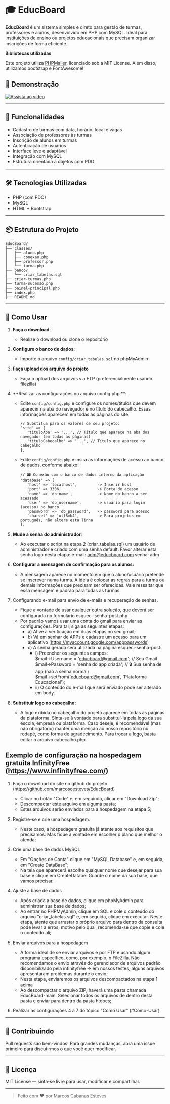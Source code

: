 # 🎓 EducBoard

**EducBoard** é um sistema simples e direto para gestão de turmas, professores e alunos, desenvolvido em PHP com MySQL. Ideal para instituições de ensino ou projetos educacionais que precisam organizar inscrições de forma eficiente.

**Bibliotecas utilizadas**

Este projeto utiliza [PHPMailer](https://github.com/PHPMailer/PHPMailer), licenciado sob a MIT License.
Além disso, utilizamos bootstrap e FontAwesome!

## 🎥 Demonstração

[![Assista ao vídeo](https://img.youtube.com/vi/IYGEGUccX9E/0.jpg)](https://youtu.be/IYGEGUccX9E)


---

## 🚀 Funcionalidades

- Cadastro de turmas com data, horário, local e vagas
- Associação de professores às turmas
- Inscrição de alunos em turmas
- Autenticação de usuários
- Interface leve e adaptável
- Integração com MySQL
- Estrutura orientada a objetos com PDO

---

## 🛠️ Tecnologias Utilizadas

- PHP (com PDO)
- MySQL
- HTML + Bootstrap

---

## 📦 Estrutura do Projeto

```
EducBoard/
├── classes/
│   ├── aluno.php
│   ├── conexao.php
│   ├── professor.php
│   └── turma.php
├── banco/
│   └── criar_tabelas.sql
├── criar-turmas.php
├── turma-sucesso.php
├── painel-principal.php
├── index.php
├── README.md
```

---

## 🧪 Como Usar

1. **Faça o download**:
   - Realize o download ou clone o repositório

2. **Configure o banco de dados**:
   - Importe o arquivo `config/criar_tabelas.sql` no phpMyAdmin

3. **Faça upload dos arquivo do projeto**
   - Faça o upload dos arquivos via FTP (preferencialmente usando filezilla)

4. **Realizar as configurações no arquivo config.php **:

   - Edite `config/config.php` e configure os nomes/títulos que devem aparecer na aba do navegador e no título do cabecalho. Essas informações aparecem em todas as páginas do site.
    
         // Substitua para os valores de seu projeto: 
         'site' => [ 
            'tituloAba' => '...', // Título que apareçe na aba dos navegador (em todas as páginas)
            'tituloCabecalho' => '...', // Título que aparece no cabeçalho
         ],

   - Edite `config/config.php` e insira as informações de acesso ao banco de dados, conforme abaixo:

         // 🗃️ Conexão com o banco de dados interno da aplicação  
         'database' => [  
            'host' => 'localhost',         -> Inserir host 
            'port' => 3306,                -> Porta de acesso
            'name' => 'db_name',           -> Nome do banco a ser acessado 
            'user' => 'db_username',       -> usuário para login (acesso) no banco 
            'password' => 'db_password',   -> password para acesso 
            'charset' => 'utf8mb4',        -> Para projetos em português, não altere esta linha 
         ], 


5. **Mude a senha do administrador**:
   - Ao executar o script na etapa 2 (criar_tabelas.sql) um usuário de administrador
     é criado com uma senha default. Favor alterar esta senha logo nesta etapa:
     e-mail: adm@educboard.com
     senha: adm

6. **Configurar a mensagem de confirmação para os alunos:**
   - A mensagem aparece no momento em que o aluno/usuário pretende se inscrever numa turma. A ideia é colocar as regras para a turma ou demais informações que precisam ser oferecidas. Vale ressaltar que essa mensagem é padrão para todas as turmas.

7. Configurando e-mail para envio de e-mails e recuperação de senhas.
   - Fique a vontade de usar qualquer outra solução, que deverá ser configurada no formulário esqueci-senha-post.php
   - Por padrão vamos usar uma conta do gmail para enviar as configurações. Para tal, siga as seguintes etapas:
      - a) Ative a verificação em duas etapas no seu gmail;
      - b) Vá em senhar de APPs e cadastre um acesso para um aplicativo (https://myaccount.google.com/apppasswords)
      - c) A senha gerada será utilizada na página esqueci-senha-post:
         - i) Preencher os seguintes campos: <br>
               $mail->Username   = 'educboard@gmail.com';  // Seu Gmail <br>
               $mail->Password   = 'senha do app criada';  // 🔒 Sua senha de app (não a senha normal) <br>
               $mail->setFrom('educboard@gmail.com', 'Plataforma Educacional'); <br>
         - ii) O conteúdo do e-mail que será enviado pode ser alterado em body.

8. **Substituir logo no cabeçalho:**
   - A logo exibida no cabeçalho do projeto aparece em todas as páginas da plataforma. Sinta-se à vontade para substituí-la pela logo da sua escola, empresa ou plataforma.
   Caso deseje, é recomendável (mas não obrigatório) manter uma menção ao nosso repositório no rodapé, como forma de agradecimento.
   Para trocar a logo, basta editar o arquivo cabecalho.php.

## Exemplo de configuração na hospedagem gratuita InfinityFree (https://www.infinityfree.com/)

1. Faça o download do site no github do projeto (https://github.com/marcoscesteves/EducBoard)
   - Clicar no botão "Code" e, em seguinda, clicar em "Download Zip";
   - Descompactar este arquivo em alguma pasta;
   - Estes arquivos serão enviados para a hospedagem na etapa 5;


2. Registre-se e crie uma hospedagem.
   - Neste caso, a hospedagem gratuita já atente aos requisitos que precisamos. Mas fique à vontade em escolher o plano que melhor o atenda;

3. Crie uma base de dados MySQL
   - Em "Opções de Conta" clique em "MySQL Database" e, em seguida, em "Create DataBase";
   - Na tela que aparecerá escolhe qualquer nome que desejar para sua base e clique em CreateDatabe. Guarde o nome da sua base, que vamos precisar.

4. Ajuste a base de dados
   - Após criada a base de dados, clique em phpMyAdmin para administrar sua base de dados;
   - Ao entrar no PHPMyAdmin, clique em SQL e cole o conteúdo do arquivo "criar_tabelas.sql" e, em seguida, clique em executar. Neste etapa, atente que arrastar o próprio arquivo para dentro da consulta pode levar a erros; motivo pelo qual, recomenda-se que copie e cole o conteúdo ali;

5. Enviar arquivos para a hospedagem
   - A forma ideal de se enviar arquivos é por FTP e usando algum programa específico, como, por exemplo, o FileZilla. Não recomendamos o envio através do gerenciador de arquivos padrão disponibilizado pela infinityfree -> em nossos testes, alguns arquivos apresentaram problemas durante o envio;
   - Nesta etapa, enviaremos os arquivos descompactados na etapa 1 acima
   - Ao descompactar o arquivo ZIP, haverá uma pasta chamada EducBoard-main. Selecionar todos os arquivos de dentro desta pasta e enviar para dentro da pasta htdocs;

6. Realizar as configurações 4 a 7 do tópico "Como Usar" (#Como-Usar)
   
   
---

## 🤝 Contribuindo

Pull requests são bem-vindos! Para grandes mudanças, abra uma issue primeiro para discutirmos o que você quer modificar.

---

## 📄 Licença

MIT License — sinta-se livre para usar, modificar e compartilhar.

---

> Feito com ❤️ por Marcos Cabanas Esteves
